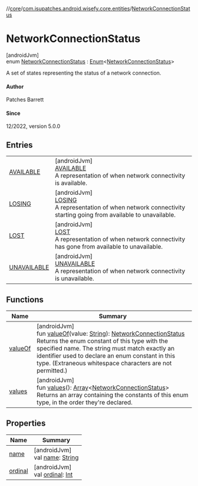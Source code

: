 //[core](../../../index.md)/[com.isupatches.android.wisefy.core.entities](../index.md)/[NetworkConnectionStatus](index.md)

# NetworkConnectionStatus

[androidJvm]\
enum [NetworkConnectionStatus](index.md) : [Enum](https://kotlinlang.org/api/latest/jvm/stdlib/kotlin/-enum/index.html)&lt;[NetworkConnectionStatus](index.md)&gt; 

A set of states representing the status of a network connection.

#### Author

Patches Barrett

#### Since

12/2022, version 5.0.0

## Entries

| | |
|---|---|
| [AVAILABLE](-a-v-a-i-l-a-b-l-e/index.md) | [androidJvm]<br>[AVAILABLE](-a-v-a-i-l-a-b-l-e/index.md)<br>A representation of when network connectivity is available. |
| [LOSING](-l-o-s-i-n-g/index.md) | [androidJvm]<br>[LOSING](-l-o-s-i-n-g/index.md)<br>A representation of when network connectivity starting going from available to unavailable. |
| [LOST](-l-o-s-t/index.md) | [androidJvm]<br>[LOST](-l-o-s-t/index.md)<br>A representation of when network connectivity has gone from available to unavailable. |
| [UNAVAILABLE](-u-n-a-v-a-i-l-a-b-l-e/index.md) | [androidJvm]<br>[UNAVAILABLE](-u-n-a-v-a-i-l-a-b-l-e/index.md)<br>A representation of when network connectivity is unavailable. |

## Functions

| Name | Summary |
|---|---|
| [valueOf](value-of.md) | [androidJvm]<br>fun [valueOf](value-of.md)(value: [String](https://kotlinlang.org/api/latest/jvm/stdlib/kotlin/-string/index.html)): [NetworkConnectionStatus](index.md)<br>Returns the enum constant of this type with the specified name. The string must match exactly an identifier used to declare an enum constant in this type. (Extraneous whitespace characters are not permitted.) |
| [values](values.md) | [androidJvm]<br>fun [values](values.md)(): [Array](https://kotlinlang.org/api/latest/jvm/stdlib/kotlin/-array/index.html)&lt;[NetworkConnectionStatus](index.md)&gt;<br>Returns an array containing the constants of this enum type, in the order they're declared. |

## Properties

| Name | Summary |
|---|---|
| [name](-u-n-a-v-a-i-l-a-b-l-e/index.md#-372974862%2FProperties%2F1616678122) | [androidJvm]<br>val [name](-u-n-a-v-a-i-l-a-b-l-e/index.md#-372974862%2FProperties%2F1616678122): [String](https://kotlinlang.org/api/latest/jvm/stdlib/kotlin/-string/index.html) |
| [ordinal](-u-n-a-v-a-i-l-a-b-l-e/index.md#-739389684%2FProperties%2F1616678122) | [androidJvm]<br>val [ordinal](-u-n-a-v-a-i-l-a-b-l-e/index.md#-739389684%2FProperties%2F1616678122): [Int](https://kotlinlang.org/api/latest/jvm/stdlib/kotlin/-int/index.html) |
